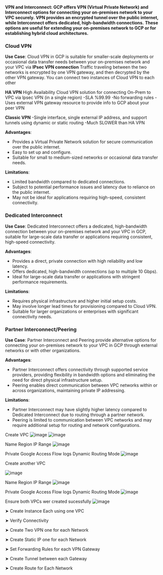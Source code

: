 
**VPN and Interconnect: GCP offers VPN (Virtual Private Network) and Interconnect options for connecting your on-premises network to your VPC securely.** 
**VPN provides an encrypted tunnel over the public internet, while Interconnect offers dedicated, high-bandwidth connections.** 
**These options are useful for extending your on-premises network to GCP or for establishing hybrid cloud architectures.**

### Cloud VPN

**Use Case**: 
Cloud VPN in GCP is suitable for smaller-scale deployments or occasional data transfer needs between your on-premises network and your VPC via **IPsec VPN connection**
Traffic traveling between the two networks is encrypted by one VPN gateway, and then decrypted by the other VPN gateway.
You can connect two instances of Cloud VPN to each other

**HA VPN** High Availability Cloud VPN solution for connecting On-Prem to VPC via Ipsec VPN (in a single region)
-SLA %99.99
-No forwarding rules 
-Uses external VPN gateway resource to provide info to GCP about your peer VPN

**Classic VPN**
-Single interface, single external IP address, and support tunnels using dynamic or static routing
-Much SLOWER than HA VPN

**Advantages**:
- Provides a Virtual Private Network solution for secure communication over the public internet.
- Easy to set up and configure.
- Suitable for small to medium-sized networks or occasional data transfer needs.

**Limitations**:
- Limited bandwidth compared to dedicated connections.
- Subject to potential performance issues and latency due to reliance on the public internet.
- May not be ideal for applications requiring high-speed, consistent connectivity.

### Dedicated Interconnect

**Use Case**:
Dedicated Interconnect offers a dedicated, high-bandwidth connection between your on-premises network and your VPC in GCP, suitable for large-scale data transfer or applications requiring consistent, high-speed connectivity.

**Advantages**:
- Provides a direct, private connection with high reliability and low latency.
- Offers dedicated, high-bandwidth connections (up to multiple 10 Gbps).
- Ideal for large-scale data transfer or applications with stringent performance requirements.

**Limitations**:
- Requires physical infrastructure and higher initial setup costs.
- May involve longer lead times for provisioning compared to Cloud VPN.
- Suitable for larger organizations or enterprises with significant connectivity needs.

### Partner Interconnect/Peering

**Use Case**:
Partner Interconnect and Peering provide alternative options for connecting your on-premises network to your VPC in GCP through external networks or with other organizations.

**Advantages**:
- Partner Interconnect offers connectivity through supported service providers, providing flexibility in bandwidth options and eliminating the need for direct physical infrastructure setup.
- Peering enables direct communication between VPC networks within or across organizations, maintaining private IP addressing.

**Limitations**:
- Partner Interconnect may have slightly higher latency compared to Dedicated Interconnect due to routing through a partner network.
- Peering is limited to communication between VPC networks and may require additional setup for routing and network configurations.



Create VPC
![image](https://github.com/mindmotivate/GCP_private/assets/130941970/6f59a811-634b-47c2-8936-302d7400eb7a)
![image](https://github.com/mindmotivate/GCP_private/assets/130941970/21b94ef2-04fc-41bc-a8e9-1007c22ed63d)

Name 
Region 
IP Range
![image](https://github.com/mindmotivate/GCP_private/assets/130941970/b9d4175c-ba88-474e-a1c0-dba54d0da61f)

Private Google Access
Flow logs
Dynamic Routing Mode
![image](https://github.com/mindmotivate/GCP_private/assets/130941970/f973007f-05b9-4974-a81a-d0f81119a931)

Create another VPC

![image](https://github.com/mindmotivate/GCP_private/assets/130941970/7852f6fc-59ce-46cf-a5ed-572f17ee506a)

Name 
Region 
IP Range
![image](https://github.com/mindmotivate/GCP_private/assets/130941970/e1778214-39f6-4f03-b2ed-ca159edace71)


Private Google Access
Flow logs
Dynamic Routing Mode
![image](https://github.com/mindmotivate/GCP_private/assets/130941970/77186991-839a-45dd-bfc4-bb808df263fa)

Ensure both VPCs wer created sucessfully
![image](https://github.com/mindmotivate/GCP_private/assets/130941970/1fcd4dfc-5bff-41d4-a8ff-1d6737d70bf7)



➤ Create Instance Each using one VPC

➤ Verify Connectivity

➤ Create Two VPN one for each Network

➤ Create Static IP one for each Network

➤ Set Forwarding Rules for each VPN Gateway

➤ Create Tunnel between each Gateway

➤ Create Route for Each Network



